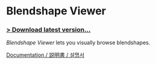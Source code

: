 # Blendshape Viewer

### [> Download latest version...](https://github.com/hai-vr/blendshape-viewer/releases)

*Blendshape Viewer* lets you visually browse blendshapes.

[Documentation / 説明書 / 설명서](https://hai-vr.notion.site/Blendshape-Viewer-d9e139664ff74677ad004b6f7cf9b1a7)
